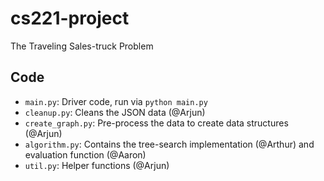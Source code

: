 cs221-project
=============
The Traveling Sales-truck Problem

## Code
* `main.py`: Driver code, run via `python main.py`
* `cleanup.py`: Cleans the JSON data (@Arjun)
* `create_graph.py`: Pre-process the data to create data structures (@Arjun)
* `algorithm.py`: Contains the tree-search implementation (@Arthur) and evaluation function (@Aaron)
* `util.py`: Helper functions (@Arjun)
